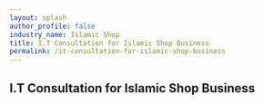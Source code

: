 ```yaml
---
layout: splash 
author_profile: false 
industry_name: Islamic Shop
title: I.T Consultation for Islamic Shop Business
permalink: /it-consultation-for-islamic-shop-business
---
```


## I.T Consultation for Islamic Shop Business